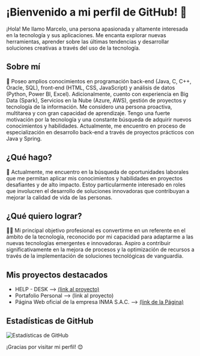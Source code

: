 # ¡Bienvenido a mi perfil de GitHub! 👋

¡Hola! Me llamo Marcelo, una persona apasionada y altamente interesada en la tecnología y sus aplicaciones. Me encanta explorar nuevas herramientas, aprender sobre las últimas tendencias y desarrollar soluciones creativas a través del uso de la tecnología.

## Sobre mí

🌱 Poseo amplios conocimientos en programación back-end (Java, C, C++, Oracle, SQL), front-end (HTML, CSS, JavaScript) y análisis de datos (Python, Power BI, Excel). Adicionalmente, cuento con experiencia en Big Data (Spark), Servicios en la Nube (Azure, AWS), gestión de proyectos y tecnología de la información.
Me considero una persona proactiva, multitarea y con gran capacidad de aprendizaje. Tengo una fuerte motivación por la tecnología y una constante búsqueda de adquirir nuevos conocimientos y habilidades. Actualmente, me encuentro en proceso de especialización en desarrollo back-end a través de proyectos prácticos con Java y Spring.

## ¿Qué hago?

💼 Actualmente, me encuentro en la búsqueda de oportunidades laborales que me permitan aplicar mis conocimientos y habilidades en proyectos desafiantes y de alto impacto. Estoy particularmente interesado en roles que involucren el desarrollo de soluciones innovadoras que contribuyan a mejorar la calidad de vida de las personas.

## ¿Qué quiero lograr?

🧑‍💻 Mi principal objetivo profesional es convertirme en un referente en el ámbito de la tecnología, reconocido por mi capacidad para adaptarme a las nuevas tecnologías emergentes e innovadoras. Aspiro a contribuir significativamente en la mejora de procesos y la optimización de recursos a través de la implementación de soluciones tecnológicas de vanguardia.

## Mis proyectos destacados

- HELP - DESK --> [(link al proyecto)](https://github.com/MarceRyan/Proyecto_Help_Desk)
- Portafolio Personal --> (link al proyecto)
- Página Web oficial de la empresa INMA S.A.C. --> [(link de la Página)](https://corporacioninma.com/)

## Estadísticas de GitHub

![Estadísticas de GitHub](https://github-readme-stats.vercel.app/api?username=tunombre&show_icons=true)

¡Gracias por visitar mi perfil! 😊
